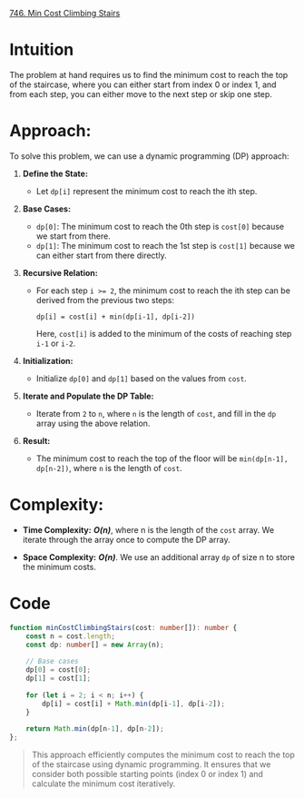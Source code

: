 [746. Min Cost Climbing Stairs](https://leetcode.com/problems/min-cost-climbing-stairs/)

# Intuition
The problem at hand requires us to find the minimum cost to reach the top of the staircase, where you can either start from index 0 or index 1, and from each step, you can either move to the next step or skip one step.

# Approach:

To solve this problem, we can use a dynamic programming (DP) approach:

1. **Define the State:**
   - Let `dp[i]` represent the minimum cost to reach the ith step.

2. **Base Cases:**
   - `dp[0]`: The minimum cost to reach the 0th step is `cost[0]` because we start from there.
   - `dp[1]`: The minimum cost to reach the 1st step is `cost[1]` because we can either start from there directly.

3. **Recursive Relation:**
   - For each step `i >= 2`, the minimum cost to reach the ith step can be derived from the previous two steps:
     ``` 
     dp[i] = cost[i] + min(dp[i-1], dp[i-2])
     ```
     Here, `cost[i]` is added to the minimum of the costs of reaching step `i-1` or `i-2`.

4. **Initialization:**
   - Initialize `dp[0]` and `dp[1]` based on the values from `cost`.

5. **Iterate and Populate the DP Table:**
   - Iterate from `2` to `n`, where `n` is the length of `cost`, and fill in the `dp` array using the above relation.

6. **Result:**
   - The minimum cost to reach the top of the floor will be `min(dp[n-1], dp[n-2])`, where `n` is the length of `cost`.

# Complexity:

- **Time Complexity:** ***O(n)***, where n is the length of the `cost` array. We iterate through the array once to compute the DP array.
  
- **Space Complexity:** ***O(n)***. We use an additional array `dp` of size n to store the minimum costs.

# Code
```typescript
function minCostClimbingStairs(cost: number[]): number {
    const n = cost.length;
    const dp: number[] = new Array(n);
    
    // Base cases
    dp[0] = cost[0];
    dp[1] = cost[1];
    
    for (let i = 2; i < n; i++) {
        dp[i] = cost[i] + Math.min(dp[i-1], dp[i-2]);
    }
    
    return Math.min(dp[n-1], dp[n-2]);
};
```
> This approach efficiently computes the minimum cost to reach the top of the staircase using dynamic programming. It ensures that we consider both possible starting points (index 0 or index 1) and calculate the minimum cost iteratively.
